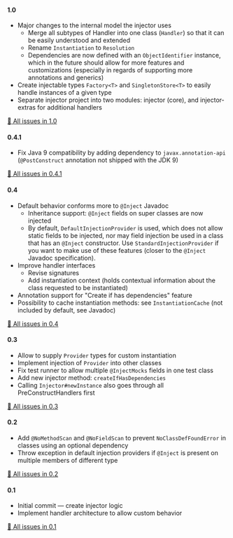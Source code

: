 #### 1.0
- Major changes to the internal model the injector uses
  - Merge all subtypes of Handler into one class (`Handler`) so that it can be easily understood and extended
  - Rename `Instantiation` to `Resolution`
  - Dependencies are now defined with an `ObjectIdentifier` instance, which in the future should allow for more
    features and customizations (especially in regards of supporting more annotations and generics)
- Create injectable types `Factory<T>` and `SingletonStore<T>` to easily handle instances of a given type
- Separate injector project into two modules: injector (core), and injector-extras for additional handlers

[:green_book: All issues in 1.0](https://github.com/ljacqu/DependencyInjector/milestone/4?closed=1)

#### 0.4.1
- Fix Java 9 compatibility by adding dependency to `javax.annotation-api` (`@PostConstruct` annotation
  not shipped with the JDK 9)

[:green_book: All issues in 0.4.1](https://github.com/ljacqu/DependencyInjector/milestone/7?closed=1)

#### 0.4
- Default behavior conforms more to `@Inject` Javadoc
  - Inheritance support: `@Inject` fields on super classes are now injected
  - By default, `DefaultInjectionProvider` is used, which does not allow static fields to be injected,
    nor may field injection be used in a class that has an `@Inject` constructor. Use `StandardInjectionProvider`
    if you want to make use of these features (closer to the `@Inject` Javadoc specification).
- Improve handler interfaces
  - Revise signatures
  - Add instantiation context (holds contextual information about the class requested to be instantiated)
- Annotation support for "Create if has dependencies" feature
- Possibility to cache instantiation methods: see `InstantiationCache` (not included by default, see Javadoc)

[:green_book: All issues in 0.4](https://github.com/ljacqu/DependencyInjector/milestone/6?closed=1)

#### 0.3
- Allow to supply `Provider` types for custom instantiation
- Implement injection of `Provider` into other classes
- Fix test runner to allow multiple `@InjectMocks` fields in one test class
- Add new injector method: `createIfHasDependencies`
- Calling `Injector#newInstance` also goes through all PreConstructHandlers first

[:green_book: All issues in 0.3](https://github.com/ljacqu/DependencyInjector/milestone/3?closed=1)

#### 0.2
- Add `@NoMethodScan` and `@NoFieldScan` to prevent `NoClassDefFoundError` in classes using an optional dependency
- Throw exception in default injection providers if `@Inject` is present on multiple members of different type

[:green_book: All issues in 0.2](https://github.com/ljacqu/DependencyInjector/milestone/2?closed=1)


#### 0.1
- Initial commit — create injector logic
- Implement handler architecture to allow custom behavior

[:green_book: All issues in 0.1](https://github.com/ljacqu/DependencyInjector/milestone/1?closed=1)